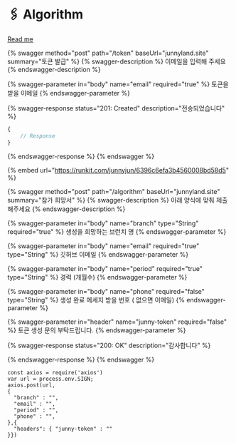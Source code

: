 # 🖇 Algorithm

[Read me](https://github.com/I-JUNNYLAND-I/algorithm/blob/main/README.md)

{% swagger method="post" path="/token" baseUrl="junnyland.site" summary="토큰 발급" %}
{% swagger-description %}
이메일을 입력해 주세요
{% endswagger-description %}

{% swagger-parameter in="body" name="email" required="true" %}
토큰을 받을 이메일
{% endswagger-parameter %}

{% swagger-response status="201: Created" description="전송되었습니다" %}
```javascript
{
    // Response
}
```
{% endswagger-response %}
{% endswagger %}

{% embed url="https://runkit.com/junnyjun/6396c6efa3b4560008bd58d5" %}

{% swagger method="post" path="/algorithm" baseUrl="junnyland.site" summary="참가 희망서" %}
{% swagger-description %}
아래 양식에 맞춰 제출 해주세요
{% endswagger-description %}

{% swagger-parameter in="body" name="branch" type="String" required="true" %}
생성을 희망하는 브런치 명
{% endswagger-parameter %}

{% swagger-parameter in="body" name="email" required="true" type="String" %}
깃허브 이메일
{% endswagger-parameter %}

{% swagger-parameter in="body" name="period" required="true" type="String" %}
경력 (개월수)
{% endswagger-parameter %}

{% swagger-parameter in="body" name="phone" required="false" type="String" %}
생성 완료 메세지 받을 번호 ( 없으면 이메일)
{% endswagger-parameter %}

{% swagger-parameter in="header" name="junny-token" required="false" %}
토큰 생성 문의 부탁드립니다.
{% endswagger-parameter %}

{% swagger-response status="200: OK" description="감사합니다" %}

{% endswagger-response %}
{% endswagger %}

```runkit  nodeVersion="18.x.x"
const axios = require('axios')
var url = process.env.SIGN;
axios.post(url,
{
  "branch" : "",
  "email" : "",
  "period" : "",
  "phone" : "",
},{ 
  "headers": { "junny-token" : ""
}})
```
